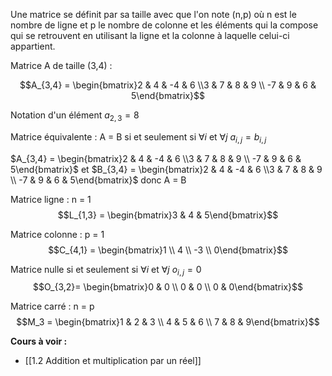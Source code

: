 Une matrice se définit par sa taille avec que l'on note (n,p) où n est le nombre de ligne et p le nombre de colonne et les éléments qui la compose qui se retrouvent en utilisant la ligne et la colonne à laquelle celui-ci appartient.

Matrice A de taille (3,4) : 

$$A_{3,4} = \begin{bmatrix}2 & 4 & -4 & 6 \\3 & 7 & 8 & 9 \\ -7 & 9 & 6 & 5\end{bmatrix}$$

Notation d'un élément $a_{2,3} = 8$

Matrice équivalente :
A = B si et seulement si $\forall i$ et $\forall j$  $a_{i,j} = b_{i,j}$

$A_{3,4} = \begin{bmatrix}2 & 4 & -4 & 6 \\3 & 7 & 8 & 9 \\ -7 & 9 & 6 & 5\end{bmatrix}$ et  $B_{3,4} = \begin{bmatrix}2 & 4 & -4 & 6 \\3 & 7 & 8 & 9 \\ -7 & 9 & 6 & 5\end{bmatrix}$ donc A = B

Matrice ligne : n = 1 
$$L_{1,3} = \begin{bmatrix}3 & 4 & 5\end{bmatrix}$$

Matrice colonne : p = 1
$$C_{4,1} = \begin{bmatrix}1 \\ 4 \\ -3 \\ 0\end{bmatrix}$$

Matrice nulle si et seulement si $\forall i$ et $\forall j$  $o_{i,j} = 0$
$$O_{3,2}= \begin{bmatrix}0 & 0 \\ 0 & 0 \\ 0 & 0\end{bmatrix}$$

Matrice carré : n = p
$$M_3 = \begin{bmatrix}1 & 2 & 3 \\ 4 & 5 & 6 \\ 7 & 8 & 9\end{bmatrix}$$

**Cours à voir :**
- [[1.2 Addition et multiplication par un réel]]